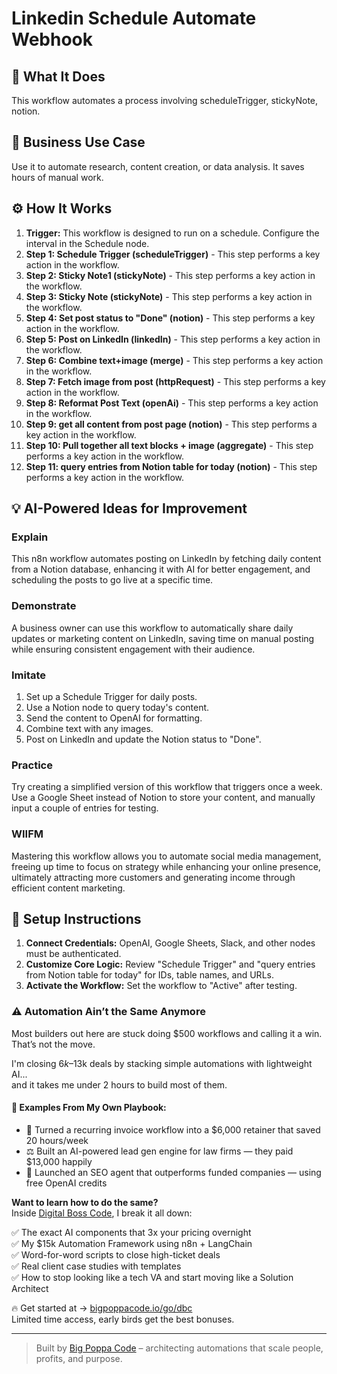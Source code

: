 # Linkedin Schedule Automate Webhook

## 🚀 What It Does
This workflow automates a process involving scheduleTrigger, stickyNote, notion.

## 💼 Business Use Case
Use it to automate research, content creation, or data analysis. It saves hours of manual work.

## ⚙️ How It Works
1.  **Trigger:** This workflow is designed to run on a schedule. Configure the interval in the Schedule node.
2. **Step 1: Schedule Trigger (scheduleTrigger)** - This step performs a key action in the workflow.
3. **Step 2: Sticky Note1 (stickyNote)** - This step performs a key action in the workflow.
4. **Step 3: Sticky Note (stickyNote)** - This step performs a key action in the workflow.
5. **Step 4: Set post status to "Done" (notion)** - This step performs a key action in the workflow.
6. **Step 5: Post on LinkedIn (linkedIn)** - This step performs a key action in the workflow.
7. **Step 6: Combine text+image (merge)** - This step performs a key action in the workflow.
8. **Step 7: Fetch image from post (httpRequest)** - This step performs a key action in the workflow.
9. **Step 8: Reformat Post Text (openAi)** - This step performs a key action in the workflow.
10. **Step 9: get all content from post page (notion)** - This step performs a key action in the workflow.
11. **Step 10: Pull together all text blocks + image (aggregate)** - This step performs a key action in the workflow.
12. **Step 11: query entries from Notion table for today (notion)** - This step performs a key action in the workflow.

## 💡 AI-Powered Ideas for Improvement
### Explain
This n8n workflow automates posting on LinkedIn by fetching daily content from a Notion database, enhancing it with AI for better engagement, and scheduling the posts to go live at a specific time.

### Demonstrate
A business owner can use this workflow to automatically share daily updates or marketing content on LinkedIn, saving time on manual posting while ensuring consistent engagement with their audience.

### Imitate
1. Set up a Schedule Trigger for daily posts.
2. Use a Notion node to query today's content.
3. Send the content to OpenAI for formatting.
4. Combine text with any images.
5. Post on LinkedIn and update the Notion status to "Done".

### Practice
Try creating a simplified version of this workflow that triggers once a week. Use a Google Sheet instead of Notion to store your content, and manually input a couple of entries for testing.

### WIIFM
Mastering this workflow allows you to automate social media management, freeing up time to focus on strategy while enhancing your online presence, ultimately attracting more customers and generating income through efficient content marketing.

## 🔧 Setup Instructions
1. **Connect Credentials:** OpenAI, Google Sheets, Slack, and other nodes must be authenticated.
2. **Customize Core Logic:** Review "Schedule Trigger" and "query entries from Notion table for today" for IDs, table names, and URLs.
3. **Activate the Workflow:** Set the workflow to "Active" after testing.

### ⚠️ Automation Ain’t the Same Anymore

Most builders out here are stuck doing $500 workflows and calling it a win.  
That’s not the move.  

I'm closing $6k–$13k deals by stacking simple automations with lightweight AI...  
and it takes me under 2 hours to build most of them.

#### 🧠 Examples From My Own Playbook:
- 🔁 Turned a recurring invoice workflow into a $6,000 retainer that saved 20 hours/week  
- ⚖️ Built an AI-powered lead gen engine for law firms — they paid $13,000 happily  
- 🚀 Launched an SEO agent that outperforms funded companies — using free OpenAI credits  

**Want to learn how to do the same?**  
Inside [Digital Boss Code](https://bigpoppacode.io/go/dbc), I break it all down:

✅ The exact AI components that 3x your pricing overnight  
✅ My $15k Automation Framework using n8n + LangChain  
✅ Word-for-word scripts to close high-ticket deals  
✅ Real client case studies with templates  
✅ How to stop looking like a tech VA and start moving like a Solution Architect  

🔥 Get started at → [bigpoppacode.io/go/dbc](https://bigpoppacode.io/go/dbc)  
Limited time access, early birds get the best bonuses.

---
> Built by [Big Poppa Code](https://bigpoppacode.io) – architecting automations that scale people, profits, and purpose.
